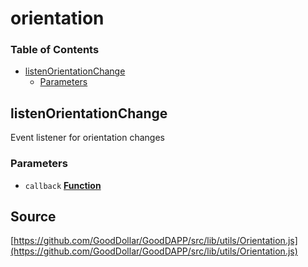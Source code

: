 # orientation

### Table of Contents

* [listenOrientationChange](orientation.md#listenorientationchange)
  * [Parameters](orientation.md#parameters)

## listenOrientationChange

Event listener for orientation changes

### Parameters

* `callback` [**Function**](https://developer.mozilla.org/docs/Web/JavaScript/Reference/Statements/function) 

## Source

[https://github.com/GoodDollar/GoodDAPP/src/lib/utils/Orientation.js](https://github.com/GoodDollar/GoodDAPP/src/lib/utils/Orientation.js)

